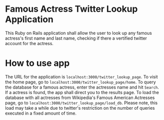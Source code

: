 Famous Actress Twitter Lookup Application
=========================================

This Ruby on Rails application shall allow the user
to look up any famous actress's first name and last
name, checking if there a vertified twitter account
for the actress.


How to use app
==========================================

The URL for the application is `localhost:3000/twitter_lookup_page`.
To visit the home page, go to `localhost:3000/twitter_lookup_page/home`.
To query the database for a famous actress, enter the actresses name and hit `Search`.
If a actress is found, the app shall direct you to the results page.
To load the database with all actresses from Wikipedia's Famous American Actresses page,
go to `localhost:3000/twitter_lookup_page/load_db`. Please note, this load may take a while
due to twitter's restriction on the number of queries executed in a fixed amount of time.
